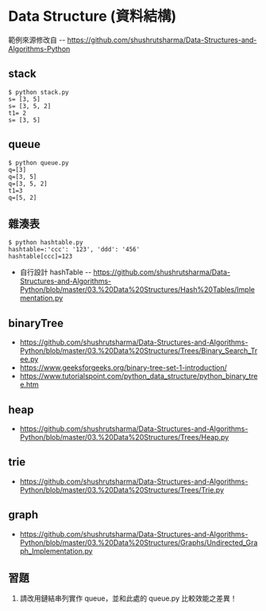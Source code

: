 # Data Structure (資料結構)

範例來源修改自 -- https://github.com/shushrutsharma/Data-Structures-and-Algorithms-Python

## stack

```
$ python stack.py
s= [3, 5]
s= [3, 5, 2]
t1= 2
s= [3, 5]
```

## queue

```
$ python queue.py
q=[3]
q=[3, 5]   
q=[3, 5, 2]
t1=3       
q=[5, 2] 
```


## 雜湊表

```
$ python hashtable.py
hashtable=:'ccc': '123', 'ddd': '456'
hashtable[ccc]=123
```

* 自行設計 hashTable -- https://github.com/shushrutsharma/Data-Structures-and-Algorithms-Python/blob/master/03.%20Data%20Structures/Hash%20Tables/Implementation.py

## binaryTree

* https://github.com/shushrutsharma/Data-Structures-and-Algorithms-Python/blob/master/03.%20Data%20Structures/Trees/Binary_Search_Tree.py
* https://www.geeksforgeeks.org/binary-tree-set-1-introduction/
* https://www.tutorialspoint.com/python_data_structure/python_binary_tree.htm

## heap

* https://github.com/shushrutsharma/Data-Structures-and-Algorithms-Python/blob/master/03.%20Data%20Structures/Trees/Heap.py

## trie

* https://github.com/shushrutsharma/Data-Structures-and-Algorithms-Python/blob/master/03.%20Data%20Structures/Trees/Trie.py

## graph

* https://github.com/shushrutsharma/Data-Structures-and-Algorithms-Python/blob/master/03.%20Data%20Structures/Graphs/Undirected_Graph_Implementation.py

## 習題

1. 請改用鏈結串列實作 queue，並和此處的 queue.py 比較效能之差異！
